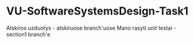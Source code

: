 # VU-SoftwareSystemsDesign-Task1

Atskiros uzduotys - atskiruose branch'uose
Mano rasyti unit testai - section1 branch'e
